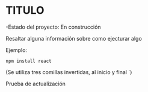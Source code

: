 <h1>TITULO</h1>
-Estado del proyecto: En construcción


Resaltar alguna información sobre como ejecturar algo

Ejemplo: 

```npm install react```

(Se utiliza tres comillas invertidas, al inicio y final `)

Prueba de actualización
